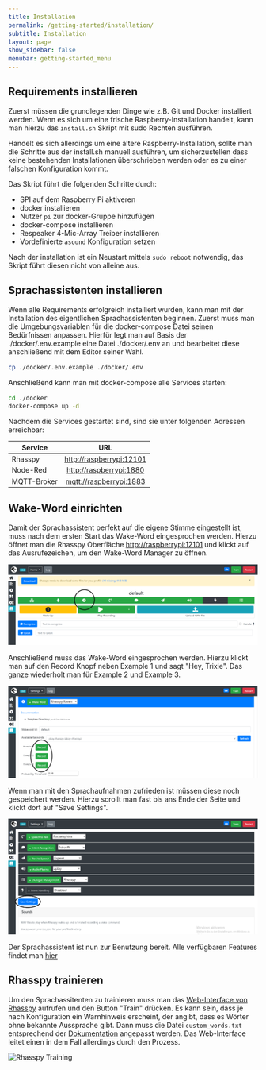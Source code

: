 ```yaml
---
title: Installation
permalink: /getting-started/installation/
subtitle: Installation
layout: page
show_sidebar: false
menubar: getting-started_menu
---
```


## Requirements installieren
Zuerst müssen die grundlegenden Dinge wie z.B. Git und Docker installiert werden.
Wenn es sich um eine frische Raspberry-Installation handelt, kann man hierzu das `install.sh` Skript mit sudo Rechten ausführen.


Handelt es sich allerdings um eine ältere Raspberry-Installation, sollte man die Schritte aus der install.sh manuell ausführen, um sicherzustellen dass keine bestehenden Installationen überschrieben werden oder es zu einer falschen Konfiguration kommt.

Das Skript führt die folgenden Schritte durch:
* SPI auf dem Raspberry Pi aktiveren
* docker installieren
* Nutzer `pi` zur docker-Gruppe hinzufügen
* docker-compose installieren
* Respeaker 4-Mic-Array Treiber installieren
* Vordefinierte `asound` Konfiguration setzen

Nach der installation ist ein Neustart mittels `sudo reboot` notwendig, das Skript führt diesen nicht von alleine aus.

## Sprachassistenten installieren
Wenn alle Requirements erfolgreich installiert wurden, kann man mit der Installation des eigentlichen Sprachassistenten beginnen. Zuerst muss man die Umgebungsvariablen für die docker-compose Datei seinen Bedürfnissen anpassen. Hierfür legt man auf Basis der ./docker/.env.example eine Datei ./docker/.env an und bearbeitet diese anschließend mit dem Editor seiner Wahl.

```sh
cp ./docker/.env.example ./docker/.env
```

Anschließend kann man mit docker-compose alle Services starten:

```sh
cd ./docker
docker-compose up -d
```

Nachdem die Services gestartet sind, sind sie unter folgenden Adressen erreichbar:

| Service     |                         URL                          |
| ----------- | :--------------------------------------------------: |
| Rhasspy     | [http://raspberrypi:12101](http://raspberrypi:12101) |
| Node-Red    |  [http://raspberrypi:1880](http://raspberrypi:1880)  |
| MQTT-Broker |  [mqtt://raspberrypi:1883](mqtt://raspberrypi:1883)  |

## Wake-Word einrichten

Damit der Sprachassistent perfekt auf die eigene Stimme eingestellt ist, muss nach dem ersten Start das Wake-Word eingesprochen werden. Hierzu öffnet man die Rhasspy Oberfläche [http://raspberrypi:12101](http://raspberrypi:12101) und klickt auf das Ausrufezeichen, um den Wake-Word Manager zu öffnen.

![WakeWord1](../../assets/wword_1.PNG)

Anschließend muss das Wake-Word eingesprochen werden. Hierzu klickt man auf den Record Knopf neben Example 1 und sagt "Hey, Trixie". Das ganze wiederholt man für Example 2 und Example 3.

![Wakeword2](../../assets/wword_2.PNG)

Wenn man mit den Sprachaufnahmen zufrieden ist müssen diese noch gespeichert werden. Hierzu scrollt man fast bis ans Ende der Seite und klickt dort auf "Save Settings".

![Wakeword3](../../assets/wword_3.PNG)

Der Sprachassistent ist nun zur Benutzung bereit. Alle verfügbaren Features findet man [hier](/docs/features) 

## Rhasspy trainieren

Um den Sprachassitenten zu trainieren muss man das [Web-Interface von Rhasspy](http://raspberrypi:12101) aufrufen und den Button "Train" drücken. Es kann sein, dass je nach Konfiguration ein Warnhinweis erscheint, der angibt, dass es Wörter ohne bekannte Aussprache gibt. Dann muss die Datei `custom_words.txt` entsprechend der [Dokumentation](https://rhasspy.readthedocs.io/en/latest/training/#custom-words) angepasst werden. Das Web-Interface leitet einen in dem Fall allerdings durch den Prozess.

![Rhasspy Training](/assets/Rhasspy_Training.png)